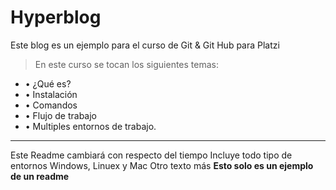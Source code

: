 # Hyperblog
Este blog es un ejemplo para el curso de Git & Git Hub para Platzi

> En este curso se tocan los siguientes temas:

- &bull; ¿Qué es?
- &bull; Instalación
- &bull; Comandos
- &bull; Flujo de trabajo
- &bull; Multiples entornos de trabajo.

------------
Este Readme cambiar&aacute; con respecto del tiempo
Incluye todo tipo de entornos Windows, Linuex y Mac
Otro texto más
**Esto solo es un ejemplo de un readme**